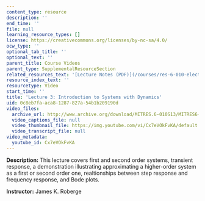 ```yaml
---
content_type: resource
description: ''
end_time: ''
file: null
learning_resource_types: []
license: https://creativecommons.org/licenses/by-nc-sa/4.0/
ocw_type: ''
optional_tab_title: ''
optional_text: ''
parent_title: Course Videos
parent_type: SupplementalResourceSection
related_resources_text: '[Lecture Notes (PDF)](/courses/res-6-010-electronic-feedback-systems-spring-2013/resources/mitres_6-010s13_lec03)'
resource_index_text: ''
resourcetype: Video
start_time: ''
title: 'Lecture 3: Introduction to Systems with Dynamics'
uid: 0c8eb7fa-aca8-1287-827a-54b1b209190d
video_files:
  archive_url: http://www.archive.org/download/MITRES.6-010S13/MITRES6-010S13_lec03_300k.mp4
  video_captions_file: null
  video_thumbnail_file: https://img.youtube.com/vi/Cx7eVOkFvKA/default.jpg
  video_transcript_file: null
video_metadata:
  youtube_id: Cx7eVOkFvKA
---
```


**Description:** This lecture covers first and second order systems, transient response, a demonstration illustrating approximating a higher-order system as a first or second order one, realtionships between step response and frequency response, and Bode plots.

**Instructor:** James K. Roberge

